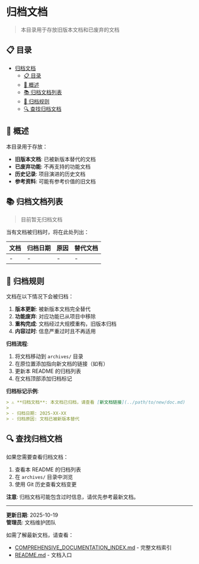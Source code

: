 # 归档文档

> 本目录用于存放旧版本文档和已废弃的文档

## 📋 目录

- [归档文档](#归档文档)
  - [📋 目录](#-目录)
  - [🎯 概述](#-概述)
  - [📚 归档文档列表](#-归档文档列表)
  - [📝 归档规则](#-归档规则)
  - [🔍 查找归档文档](#-查找归档文档)

## 🎯 概述

本目录用于存放：

- **旧版本文档**: 已被新版本替代的文档
- **已废弃功能**: 不再支持的功能文档
- **历史记录**: 项目演进的历史文档
- **参考资料**: 可能有参考价值的旧文档

## 📚 归档文档列表

> 目前暂无归档文档

当有文档被归档时，将在此处列出：

| 文档 | 归档日期 | 原因 | 替代文档 |
|------|---------|------|---------|
| - | - | - | - |

## 📝 归档规则

文档在以下情况下会被归档：

1. **版本更新**: 被新版本文档完全替代
2. **功能废弃**: 对应功能已从项目中移除
3. **重构完成**: 文档经过大规模重构，旧版本归档
4. **内容过时**: 信息严重过时且不再适用

**归档流程**:

1. 将文档移动到 `archives/` 目录
2. 在原位置添加指向新文档的链接（如有）
3. 更新本 README 的归档列表
4. 在文档顶部添加归档标记

**归档标记示例**:

```markdown
> ⚠️ **归档文档**: 本文档已归档，请查看 [新文档链接](../path/to/new/doc.md)
> 
> - 归档日期: 2025-XX-XX
> - 归档原因: 文档已被新版本替代
```

## 🔍 查找归档文档

如果您需要查看归档文档：

1. 查看本 README 的归档列表
2. 在 `archives/` 目录中浏览
3. 使用 Git 历史查看文档变更

**注意**: 归档文档可能包含过时信息，请优先参考最新文档。

---

**更新日期**: 2025-10-19  
**管理员**: 文档维护团队

如需了解最新文档，请查看：

- [COMPREHENSIVE_DOCUMENTATION_INDEX.md](../COMPREHENSIVE_DOCUMENTATION_INDEX.md) - 完整文档索引
- [README.md](../README.md) - 文档入口
